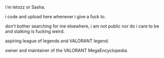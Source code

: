 i'm letozz or Sasha.

i code and upload here whenever i give a fuck to.

don't bother searching for me elsewhere, i am not public nor do i care to be and stalking is fucking weird.

aspiring league of legends and VALORANT legend. 

owner and maintainer of the VALORANT MegaEncyclopedia.
